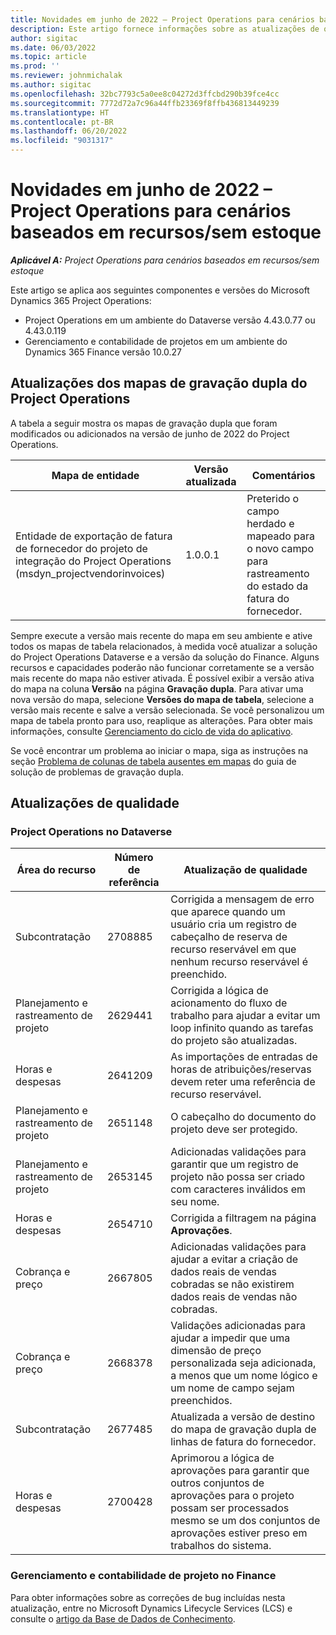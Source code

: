 ```yaml
---
title: Novidades em junho de 2022 – Project Operations para cenários baseados em recursos/sem estoque
description: Este artigo fornece informações sobre as atualizações de qualidade disponíveis na versão de junho de 2022 do Microsoft Dynamics 365 Project Operations para cenários baseados em recursos/sem estoque.
author: sigitac
ms.date: 06/03/2022
ms.topic: article
ms.prod: ''
ms.reviewer: johnmichalak
ms.author: sigitac
ms.openlocfilehash: 32bc7793c5a0ee8c04272d3ffcbd290b39fce4cc
ms.sourcegitcommit: 7772d72a7c96a44ffb23369f8ffb436813449239
ms.translationtype: HT
ms.contentlocale: pt-BR
ms.lasthandoff: 06/20/2022
ms.locfileid: "9031317"
---
```

# <a name="whats-new-june-2022---project-operations-for-resourcenon-stocked-based-scenarios"></a>Novidades em junho de 2022 – Project Operations para cenários baseados em recursos/sem estoque

_**Aplicável A:** Project Operations para cenários baseados em recursos/sem estoque_

Este artigo se aplica aos seguintes componentes e versões do Microsoft Dynamics 365 Project Operations:

- Project Operations em um ambiente do Dataverse versão 4.43.0.77 ou 4.43.0.119
- Gerenciamento e contabilidade de projetos em um ambiente do Dynamics 365 Finance versão 10.0.27

## <a name="project-operations-dual-write-maps-updates"></a>Atualizações dos mapas de gravação dupla do Project Operations

A tabela a seguir mostra os mapas de gravação dupla que foram modificados ou adicionados na versão de junho de 2022 do Project Operations.

| Mapa de entidade | Versão atualizada | Comentários |
| --- | --- | --- |
| Entidade de exportação de fatura de fornecedor do projeto de integração do Project Operations (msdyn_projectvendorinvoices) | 1.0.0.1 | Preterido o campo herdado e mapeado para o novo campo para rastreamento do estado da fatura do fornecedor. |

Sempre execute a versão mais recente do mapa em seu ambiente e ative todos os mapas de tabela relacionados, à medida você atualizar a solução do Project Operations Dataverse e a versão da solução do Finance. Alguns recursos e capacidades poderão não funcionar corretamente se a versão mais recente do mapa não estiver ativada. É possível exibir a versão ativa do mapa na coluna **Versão** na página **Gravação dupla**. Para ativar uma nova versão do mapa, selecione **Versões do mapa de tabela**, selecione a versão mais recente e salve a versão selecionada. Se você personalizou um mapa de tabela pronto para uso, reaplique as alterações. Para obter mais informações, consulte [Gerenciamento do ciclo de vida do aplicativo](/dynamics365/fin-ops-core/dev-itpro/data-entities/dual-write/app-lifecycle-management).

Se você encontrar um problema ao iniciar o mapa, siga as instruções na seção [Problema de colunas de tabela ausentes em mapas](/dynamics365/fin-ops-core/dev-itpro/data-entities/dual-write/dual-write-troubleshooting-finops-upgrades#missing-table-columns-issue-on-maps) do guia de solução de problemas de gravação dupla.

## <a name="quality-updates"></a>Atualizações de qualidade

### <a name="project-operations-on-dataverse"></a>Project Operations no Dataverse

| Área do recurso | Número de referência | Atualização de qualidade |
| --- | --- | --- |
| Subcontratação | 2708885 | Corrigida a mensagem de erro que aparece quando um usuário cria um registro de cabeçalho de reserva de recurso reservável em que nenhum recurso reservável é preenchido. |
| Planejamento e rastreamento de projeto | 2629441 | Corrigida a lógica de acionamento do fluxo de trabalho para ajudar a evitar um loop infinito quando as tarefas do projeto são atualizadas. |
| Horas e despesas | 2641209 | As importações de entradas de horas de atribuições/reservas devem reter uma referência de recurso reservável. |
| Planejamento e rastreamento de projeto | 2651148 | O cabeçalho do documento do projeto deve ser protegido.|
| Planejamento e rastreamento de projeto | 2653145 | Adicionadas validações para garantir que um registro de projeto não possa ser criado com caracteres inválidos em seu nome. |
| Horas e despesas | 2654710 | Corrigida a filtragem na página **Aprovações**. |
| Cobrança e preço | 2667805 | Adicionadas validações para ajudar a evitar a criação de dados reais de vendas cobradas se não existirem dados reais de vendas não cobradas. |
| Cobrança e preço | 2668378 | Validações adicionadas para ajudar a impedir que uma dimensão de preço personalizada seja adicionada, a menos que um nome lógico e um nome de campo sejam preenchidos. |
| Subcontratação | 2677485 | Atualizada a versão de destino do mapa de gravação dupla de linhas de fatura do fornecedor. |
| Horas e despesas | 2700428 | Aprimorou a lógica de aprovações para garantir que outros conjuntos de aprovações para o projeto possam ser processados mesmo se um dos conjuntos de aprovações estiver preso em trabalhos do sistema. |

### <a name="project-management-and-accounting-in-finance"></a>Gerenciamento e contabilidade de projeto no Finance

Para obter informações sobre as correções de bug incluídas nesta atualização, entre no Microsoft Dynamics Lifecycle Services (LCS) e consulte o [artigo da Base de Dados de Conhecimento](https://fix.lcs.dynamics.com/Issue/Details?bugId=673271).
